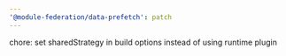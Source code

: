 ```yaml
---
'@module-federation/data-prefetch': patch
---
```


chore: set sharedStrategy in build options instead of using runtime plugin

